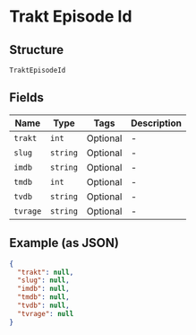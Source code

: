 
# Trakt Episode Id

## Structure

`TraktEpisodeId`

## Fields

| Name | Type | Tags | Description |
|  --- | --- | --- | --- |
| `trakt` | `int` | Optional | - |
| `slug` | `string` | Optional | - |
| `imdb` | `string` | Optional | - |
| `tmdb` | `int` | Optional | - |
| `tvdb` | `string` | Optional | - |
| `tvrage` | `string` | Optional | - |

## Example (as JSON)

```json
{
  "trakt": null,
  "slug": null,
  "imdb": null,
  "tmdb": null,
  "tvdb": null,
  "tvrage": null
}
```

